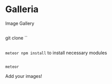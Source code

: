 # Galleria 
Image Gallery

##
git clone ``

##
`meteor npm install` to install necessary modules 
 
##
`meteor`
 
 Add your images!
